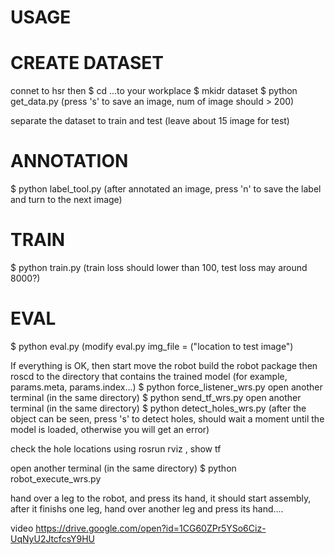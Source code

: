 # USAGE

# CREATE DATASET

connet to hsr then
$ cd ...to your workplace
$ mkidr dataset
$ python get_data.py
(press 's' to save an image, num of image should > 200)

separate the dataset to train and test (leave about 15 image for test)

# ANNOTATION

$ python label_tool.py
(after annotated an image, press 'n' to save the label and turn to the next image)

# TRAIN

$ python train.py
(train loss should lower than 100, test loss may around 8000?)

# EVAL

$ python eval.py (modify eval.py   img_file = ("location to test image")




If everything is OK, then start move the robot
build the robot package
then roscd to the directory that contains the trained model (for example, params.meta, params.index...)
$ python force_listener_wrs.py
open another terminal (in the same directory)
$ python send_tf_wrs.py 
open another terminal (in the same directory)
$ python detect_holes_wrs.py (after the object can be seen, press 's' to detect holes, should wait a moment until the model is loaded, otherwise you will get an error)

check the hole locations using rosrun rviz , show tf 

open another terminal (in the same directory)
$ python robot_execute_wrs.py


hand over a leg to the robot, and press its hand, it should start assembly, after it finishs one leg, hand over another leg and press its hand....

video
https://drive.google.com/open?id=1CG60ZPr5YSo6Ciz-UqNyU2JtcfcsY9HU